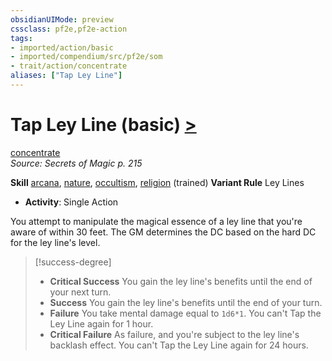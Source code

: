 ```yaml
---
obsidianUIMode: preview
cssclass: pf2e,pf2e-action
tags:
- imported/action/basic
- imported/compendium/src/pf2e/som
- trait/action/concentrate
aliases: ["Tap Ley Line"]
---
```

# Tap Ley Line (basic) [>](chapter-9-playing-the-game.md#Actions "Single Action")
[concentrate](concentrate.md)  
*Source: Secrets of Magic p. 215*  

**Skill** [arcana](../../compendium/skills.md#Arcana), [nature](../../compendium/skills.md#Nature), [occultism](../../compendium/skills.md#Occultism), [religion](../../compendium/skills.md#Religion) (trained)
**Variant Rule** Ley Lines
- **Activity**: Single Action

You attempt to manipulate the magical essence of a ley line that you're aware of within 30 feet. The GM determines the DC based on the hard DC for the ley line's level.

> [!success-degree] 
> - **Critical Success** You gain the ley line's benefits until the end of your next turn.
> - **Success** You gain the ley line's benefits until the end of your turn.
> - **Failure** You take mental damage equal to `1d6*1`. You can't Tap the Ley Line again for 1 hour.
> - **Critical Failure** As failure, and you're subject to the ley line's backlash effect. You can't Tap the Ley Line again for 24 hours.